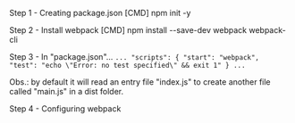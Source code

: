 Step 1 - Creating package.json [CMD]
    npm init -y

Step 2 - Install webpack [CMD]
    npm install --save-dev webpack webpack-cli

Step 3 - In "package.json"...
    ```
    ...
    "scripts": {
        "start": "webpack",
        "test": "echo \"Error: no test specified\" && exit 1"
    }
    ...
    ```

Obs.: by default it will read an entry file "index.js" to create another file called "main.js" in a dist folder.

Step 4 - Configuring webpack